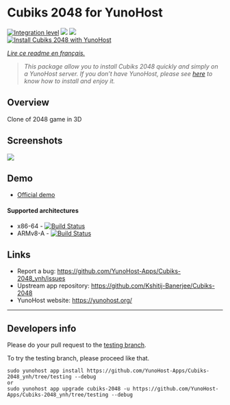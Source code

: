 # Cubiks 2048 for YunoHost

[![Integration level](https://dash.yunohost.org/integration/cubiks-2048.svg)](https://dash.yunohost.org/appci/app/cubiks-2048) ![](https://ci-apps.yunohost.org/ci/badges/cubiks-2048.status.svg) ![](https://ci-apps.yunohost.org/ci/badges/cubiks-2048.maintain.svg)  
[![Install Cubiks 2048 with YunoHost](https://install-app.yunohost.org/install-with-yunohost.svg)](https://install-app.yunohost.org/?app=cubiks-2048)

*[Lire ce readme en français.](./README_fr.md)*

> *This package allow you to install Cubiks 2048 quickly and simply on a YunoHost server. 
If you don’t have YunoHost, please see [here](https://yunohost.org/#/install) to know how to install and enjoy it.*

## Overview

Clone of 2048 game in 3D

## Screenshots

![](Screenshot-Cubiks-2048.jpg)

## Demo

* [Official demo](https://kshitij-banerjee.github.io/Cubiks-2048/)

#### Supported architectures

* x86-64 - [![Build Status](https://ci-apps.yunohost.org/ci/logs/cubiks-2048%20%28Apps%29.svg)](https://ci-apps.yunohost.org/ci/apps/cubiks-2048/)
* ARMv8-A - [![Build Status](https://ci-apps-arm.yunohost.org/ci/logs/cubiks-2048%20%28Apps%29.svg)](https://ci-apps-arm.yunohost.org/ci/apps/cubiks-2048/)

## Links

 * Report a bug: https://github.com/YunoHost-Apps/Cubiks-2048_ynh/issues
 * Upstream app repository: https://github.com/Kshitij-Banerjee/Cubiks-2048
 * YunoHost website: https://yunohost.org/

---

## Developers info

Please do your pull request to the [testing branch](https://github.com/YunoHost-Apps/Cubiks-2048_ynh/tree/testing).

To try the testing branch, please proceed like that.
```
sudo yunohost app install https://github.com/YunoHost-Apps/Cubiks-2048_ynh/tree/testing --debug
or
sudo yunohost app upgrade cubiks-2048 -u https://github.com/YunoHost-Apps/Cubiks-2048_ynh/tree/testing --debug
```
